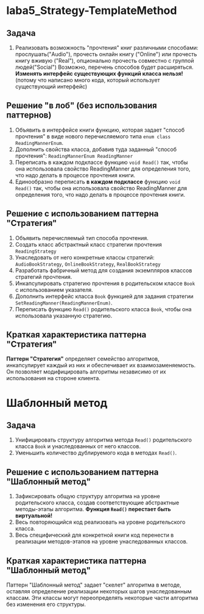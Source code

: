 # laba5_Strategy-TemplateMethod

## Задача
 
  1. Реализовать возможность "прочтения" книг различными способами: прослушать("Audio"), прочесть онлайн книгу ("Online") или прочесть книгу вживую ("Real"), опционально прочесть совместно с группой людей("Social")
     Возможно, перечень способов будет расширяться. **Изменять интерфейс существующих функций класса нельзя!** (потому что написано много кода, который использует существующий интерфейс)
 
 
  ## Решение "в лоб" (без использования паттернов)
 
  1. Объявить в интерфейсе книги функцию, которая задает "способ прочтения" в виде нового перечисляемого типа ``enum class ReadingMannerEnum``.
  2. Дополнить свойства класса, добавив туда заданный "способ прочтения": ``ReadingMannerEnum ReadingManner``
  3. Переписать в каждом подклассе функцию ``void Read()`` так, чтобы она использовала свойство ReadingManner для определения того, что надо делать в процессе прочтения книги.
  3. Единообразно переписать **в каждом подклассе** функцию ``void Read()`` так, чтобы она использовала свойство ReadingManner для определения того, что надо делать в процессе прочтения книги.
 
  ## Решение с использованием паттерна "Стратегия"
 
  1. Объявить перечисляемый тип способа прочтения.
  2. Создать класс абстрактный класс стратегии прочтения ``ReadingStrategy``
  3. Унаследовать от него конкретные классы стратегий: ``AudioBookStrategy``, ``OnlineBookStrategy``, ``RealBookStrategy``
  4. Разработать фабричный метод для создания экземпляров классов стратегий прочтения.
  5. Инкапсулировать стратегию прочтения в родительском классе ``Book`` с использованием указателя.
  6. Дополнить интерфейс класса ``Book`` функцией для задания стратегии ``SetReadingManner(ReadingMannerEnum)``.
  7. Переписать функцию ``Read()`` родительского класса ``Book``, чтобы она использовала указанную стратегию.
 
  ## Краткая характеристика паттерна "Стратегия"

**Паттерн "Стратегия"** определяет семейство алгоритмов, инкапсулирует каждый из них и обеспечивает их взаимозаменяемость. Он позволяет модифицировать алгоритмы независимо от их использования на стороне клиента.
 
 # Шаблонный метод
 
 ## Задача
 
 1. Унифицировать структуру алгоритма метода ``Read()`` родительского класса ``Book`` и унаследованных от него классов.
 2. Уменьшить количество дублируемого кода в методах ``Read()``.
 
 ## Решение с использованием паттерна "Шаблонный метод"
 
 1. Зафиксировать общую структуру алгоритма на уровне родительского класса, создав соответствующие абстрактные методы-этапы алгоритма. **Функция ``Read()`` перестает быть виртуальной!**
 2. Весь повторяющийся код реализовать на уровне родительского класса.
 3. Весь специфический для конкретной книги код перенести в реализации методов-этапов на уровне унаследованных классов.
 
 ## Краткая характеристика паттерна "Шаблонный метод"
 
 Паттерн "Шаблонный метод" задает "скелет" алгоритма в методе, оставляя определение реализации некоторых шагов унаследованным классам. Эти классы могут переопределять некоторые части алгоритма без изменения его структуры.
